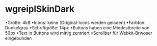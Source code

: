 wgreiplSkinDark
===============

•Größe: 4kB
•Icons: keine (Original-Icons werden geladen)
•Farbton: Dunkelgrau
•Schriftgröße: 14px
•Buttons haben eine Mindestbreite von 50px
•Text in Buttons wird mittig zentriert
•Scrollbar für Webkit-Brwoser eingebunden

